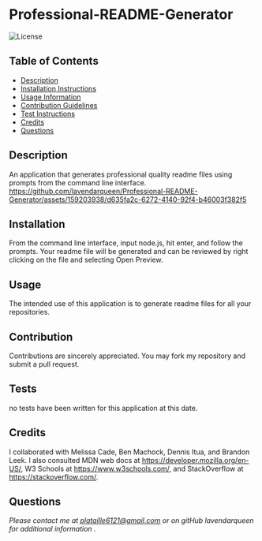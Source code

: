 # Professional-README-Generator
![License](https://img.shields.io/badge/License-MIT-blue.svg)
## Table of Contents
* [Description](#description)
* [Installation Instructions](#installation)
* [Usage Information](#usage)
* [Contribution Guidelines](#contribution)
* [Test Instructions](#tests)
* [Credits](#credits)
* [Questions](#questions)
## Description
An application that generates professional quality readme files using prompts from the command line interface.
https://github.com/lavendarqueen/Professional-README-Generator/assets/159203938/d635fa2c-6272-4140-92f4-b46003f382f5
## Installation
From the command line interface, input node.js, hit enter, and follow the prompts. Your readme file will be generated and can be reviewed by right clicking on the file and selecting Open Preview.
## Usage
The intended use of this application is to generate readme files for all your repositories.
## Contribution
Contributions are sincerely appreciated. You may fork my repository and submit a pull request.
## Tests
no tests have been written for this application at this date.
## Credits
I collaborated with Melissa Cade, Ben Machock, Dennis Itua, and Brandon Leek. I also consulted MDN web docs at https://developer.mozilla.org/en-US/, W3 Schools at https://www.w3schools.com/, and StackOverflow at https://stackoverflow.com/.
## Questions    
 *Please contact me at plataille6121@gmail.com or on gitHub lavendarqueen for additional information .*
